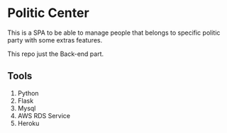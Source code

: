 # Politic Center

This is a SPA to be able to manage people that belongs to specific politic party with some extras features.

This repo just the Back-end part. 

## Tools

1. Python
2. Flask
3. Mysql
4. AWS RDS Service
5. Heroku